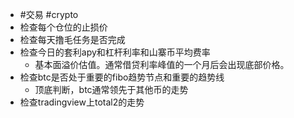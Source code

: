 - #交易 #crypto
- 检查每个仓位的止损价
- 检查每天撸毛任务是否完成
- 检查今日的套利apy和杠杆利率和山寨币平均费率
	- 基本面溢价估值。通常借贷利率峰值的一个月后会出现底部价格。
- 检查btc是否处于重要的fibo趋势节点和重要的趋势线
	- 顶底判断，btc通常领先于其他币的走势
- 检查tradingview上total2的走势